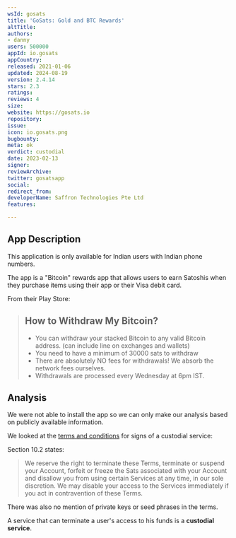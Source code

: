 ```yaml
---
wsId: gosats
title: 'GoSats: Gold and BTC Rewards'
altTitle: 
authors:
- danny
users: 500000
appId: io.gosats
appCountry: 
released: 2021-01-06
updated: 2024-08-19
version: 2.4.14
stars: 2.3
ratings: 
reviews: 4
size: 
website: https://gosats.io
repository: 
issue: 
icon: io.gosats.png
bugbounty: 
meta: ok
verdict: custodial
date: 2023-02-13
signer: 
reviewArchive: 
twitter: gosatsapp
social: 
redirect_from: 
developerName: Saffron Technologies Pte Ltd
features: 

---
```


## App Description 

This application is only available for Indian users with Indian phone numbers. 

The app is a "Bitcoin" rewards app that allows users to earn Satoshis when they 
purchase items using their app or their Visa debit card. 

From their Play Store:

> ## How to Withdraw My Bitcoin?
>
> - You can withdraw your stacked Bitcoin to any valid Bitcoin address. (can include line on exchanges and wallets)
> - You need to have a minimum of 30000 sats to withdraw
> - There are absolutely NO fees for withdrawals! We absorb the network fees ourselves.
> - Withdrawals are processed every Wednesday at 6pm IST.

## Analysis 

We were not able to install the app so we can only make our analysis based on publicly available information. 

We looked at the [terms and conditions](https://gosats.io/terms.html) for signs of a custodial service:

Section 10.2 states: 

> We reserve the right to terminate these Terms, terminate or suspend your Account, forfeit or freeze the Sats associated with your Account and disallow you from using certain Services at any time, in our sole discretion. We may disable your access to the Services immediately if you act in contravention of these Terms.

There was also no mention of private keys or seed phrases in the terms. 

A service that can terminate a user's access to his funds is a **custodial service**. 

